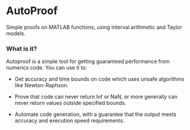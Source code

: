 # AutoProof

Simple proofs on MATLAB functions, using interval arithmetic and Taylor models.

### What is it?

Autoproof is a simple tool for getting guaranteed performance from numerics code. You can use it to:

* Get accuracy and time bounds on code which uses unsafe algorithms like Newton-Raphson.

* Prove that code can never return Inf or NaN, or more generally can never return values outside specified bounds.

* Automate code generation, with a guarantee that the output meets accuracy and execution speed requirements.
